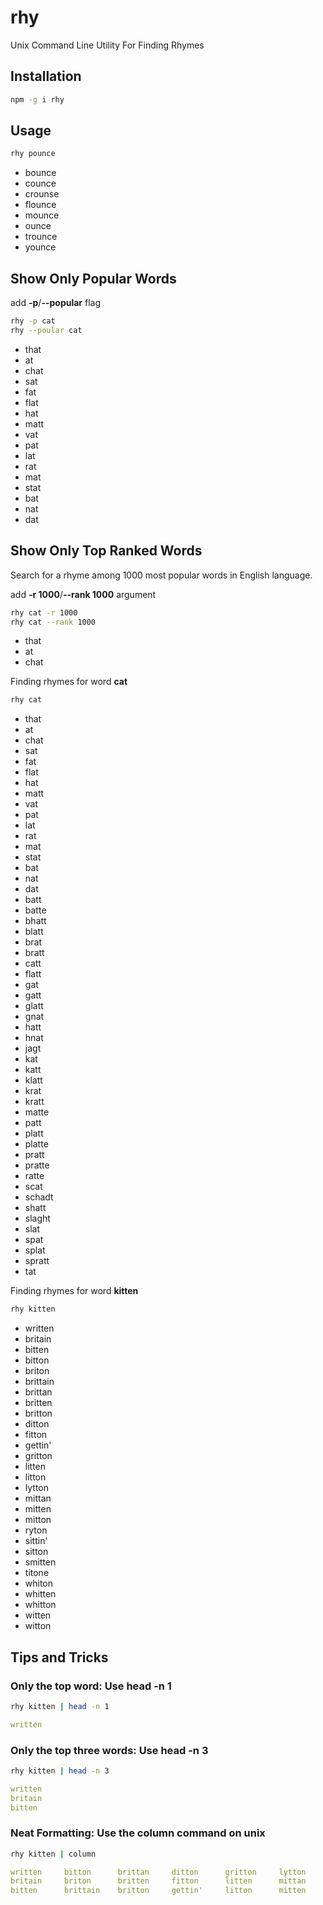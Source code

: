 # rhy
Unix Command Line Utility For Finding Rhymes

## Installation

```sh
npm -g i rhy
```

## Usage

```sh
rhy pounce
```

- bounce
- counce
- crounse
- flounce
- mounce
- ounce
- trounce
- younce



## Show Only Popular Words
add **-p**/**--popular** flag

```sh
rhy -p cat
rhy --poular cat
```
- that
- at
- chat
- sat
- fat
- flat
- hat
- matt
- vat
- pat
- lat
- rat
- mat
- stat
- bat
- nat
- dat

## Show Only Top Ranked Words

Search for a rhyme among 1000 most popular words in English language.

add **-r 1000**/**--rank 1000** argument

```sh
rhy cat -r 1000
rhy cat --rank 1000
```


- that
- at
- chat

Finding rhymes for word **cat**

```sh
rhy cat
```

- that
- at
- chat
- sat
- fat
- flat
- hat
- matt
- vat
- pat
- lat
- rat
- mat
- stat
- bat
- nat
- dat
- batt
- batte
- bhatt
- blatt
- brat
- bratt
- catt
- flatt
- gat
- gatt
- glatt
- gnat
- hatt
- hnat
- jagt
- kat
- katt
- klatt
- krat
- kratt
- matte
- patt
- platt
- platte
- pratt
- pratte
- ratte
- scat
- schadt
- shatt
- slaght
- slat
- spat
- splat
- spratt
- tat

Finding rhymes for word **kitten**

```sh
rhy kitten
```
- written
- britain
- bitten
- bitton
- briton
- brittain
- brittan
- britten
- britton
- ditton
- fitton
- gettin'
- gritton
- litten
- litton
- lytton
- mittan
- mitten
- mitton
- ryton
- sittin'
- sitton
- smitten
- titone
- whiton
- whitten
- whitton
- witten
- witton


## Tips and Tricks

### Only the top word: Use head -n 1

```sh
rhy kitten | head -n 1
```

```yaml
written
```

### Only the top three words: Use head -n 3

```sh
rhy kitten | head -n 3
```

```yaml
written
britain
bitten
```

### Neat Formatting: Use the column command on unix

```sh
rhy kitten | column
```

```yaml
written		bitton		brittan		ditton		gritton		lytton		mitton		sitton		whiton		witten
britain		briton		britten		fitton		litten		mittan		ryton 		smitten		whitten		witton
bitten		brittain	britton		gettin'		litton		mitten		sittin'		titone		whitton
```
